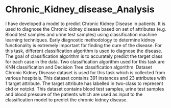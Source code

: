 # Chronic_Kidney_disease_Analysis

I have developed a model to predict Chronic Kidney Disease in 
patients. It is used to diagnose the Chronic kidney disease based on set of 
attributes (e.g. Blood test samples and urine test samples) using classification 
machine learning techniques. Early diagnostic methodology to determine kidney 
functionality is extremely important for finding the cure of the disease. For this 
task, different classification algorithm is used to diagnose the disease. The goal 
of classification algorithm is to accurately predict the target class for each case 
in the data. Two classification algorithm used for this task are KNN classification 
and Decision Tree classification algorithm.
Dataset
Chronic Kidney Disease dataset is used for this task which is collected from 
various hospitals. This dataset contains 391 instances and 23 attributes with 1 
target attribute. The target attribute has labelled in two-class to represent ckd or 
notckd. This dataset contains blood test samples, urine test samples and blood 
pressure of the patients which are used as input to the classification model to 
predict the chronic kidney disease.
 
